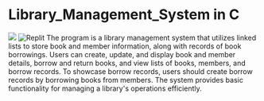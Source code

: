 # Library_Management_System in C
![](https://img.shields.io/badge/C-00599C?style=for-the-badge&logo=c&logoColor=white)  ![Replit](https://img.shields.io/badge/Replit-DD1200?style=for-the-badge&logo=Replit&logoColor=white)
The program is a library management system that utilizes linked lists to store book and member information, along with records of book borrowings. Users can create, update, and display book and member details, borrow and return books, and view lists of books, members, and borrow records. To showcase borrow records, users should create borrow records by borrowing books from members. The system provides basic functionality for managing a library's operations efficiently.
